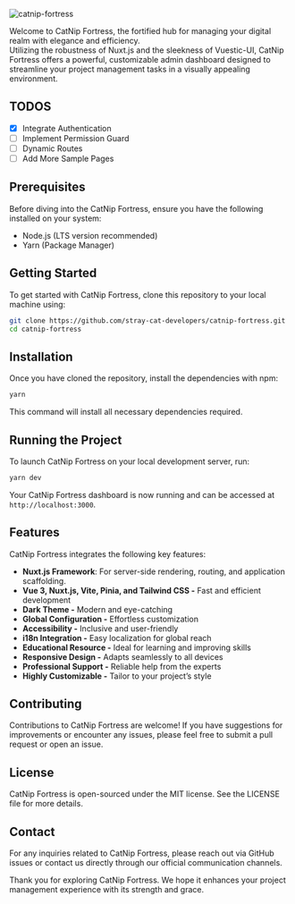 ![catnip-fortress](https://github.com/stray-cat-developers/catnip-fortress/assets/8306527/8cf97b31-7325-49cb-9d5a-75d223c01b9e)

Welcome to CatNip Fortress, the fortified hub for managing your digital realm with elegance and efficiency.  
Utilizing the robustness of Nuxt.js and the sleekness of Vuestic-UI, CatNip Fortress offers a powerful, customizable admin dashboard designed to streamline your project management tasks in a visually appealing environment.

## TODOS

- [x] Integrate Authentication
- [ ] Implement Permission Guard
- [ ] Dynamic Routes
- [ ] Add More Sample Pages

## Prerequisites

Before diving into the CatNip Fortress, ensure you have the following installed on your system:

- Node.js (LTS version recommended)
- Yarn (Package Manager)

## Getting Started

To get started with CatNip Fortress, clone this repository to your local machine using:

```bash
git clone https://github.com/stray-cat-developers/catnip-fortress.git
cd catnip-fortress
```

## Installation

Once you have cloned the repository, install the dependencies with npm:

```bash
yarn
```

This command will install all necessary dependencies required.

## Running the Project

To launch CatNip Fortress on your local development server, run:

```bash
yarn dev
```

Your CatNip Fortress dashboard is now running and can be accessed at `http://localhost:3000`.

## Features

CatNip Fortress integrates the following key features:

- **Nuxt.js Framework**: For server-side rendering, routing, and application scaffolding.
- **Vue 3, Nuxt.js, Vite, Pinia, and Tailwind CSS -** Fast and efficient development
- **Dark Theme -** Modern and eye-catching
- **Global Configuration -** Effortless customization
- **Accessibility -** Inclusive and user-friendly
- **i18n Integration -** Easy localization for global reach
- **Educational Resource -** Ideal for learning and improving skills
- **Responsive Design -** Adapts seamlessly to all devices
- **Professional Support -** Reliable help from the experts
- **Highly Customizable -** Tailor to your project’s style

## Contributing

Contributions to CatNip Fortress are welcome! If you have suggestions for improvements or encounter any issues, please feel free to submit a pull request or open an issue.

## License

CatNip Fortress is open-sourced under the MIT license. See the LICENSE file for more details.

## Contact

For any inquiries related to CatNip Fortress, please reach out via GitHub issues or contact us directly through our official communication channels.

Thank you for exploring CatNip Fortress. We hope it enhances your project management experience with its strength and grace.
